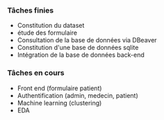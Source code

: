 ### Tâches finies
- Constitution du dataset
- étude des formulaire
- Consultation de la base de données via DBeaver
- Constitution d'une base de données sqlite
- Intégration de la base de données back-end
### Tâches en cours
- Front end (formulaire patient)
- Authentification (admin, medecin, patient)
- Machine learning (clustering)
- EDA